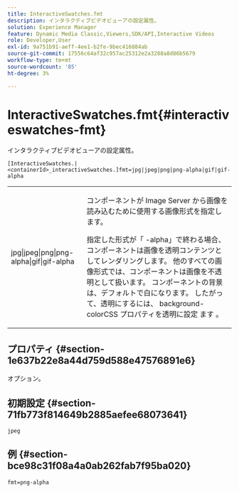 ```yaml
---
title: InteractiveSwatches.fmt
description: インタラクティブビデオビューアの設定属性。
solution: Experience Manager
feature: Dynamic Media Classic,Viewers,SDK/API,Interactive Videos
role: Developer,User
exl-id: 9a751b91-aeff-4ee1-b2fe-9bec416884ab
source-git-commit: 17556c64af32c957ac25312e2a3288a8d86b5679
workflow-type: tm+mt
source-wordcount: '85'
ht-degree: 3%

---
```


# InteractiveSwatches.fmt{#interactiveswatches-fmt}

インタラクティブビデオビューアの設定属性。

`[InteractiveSwatches.|<containerId>_interactiveSwatches.]fmt=jpg|jpeg|png|png-alpha|gif|gif-alpha`

<table id="table_441553CD34C94A58A9D7CBF772DEDDB6"> 
 <tbody> 
  <tr> 
   <td colname="col1"> <p> <span class="codeph"> jpg|jpeg|png|png-alpha|gif|gif-alpha</span> </p> </td> 
   <td colname="col2"> <p> コンポーネントが Image Server から画像を読み込むために使用する画像形式を指定します。 </p> <p>指定した形式が「<span class="codeph"> -alpha</span>」で終わる場合、コンポーネントは画像を透明コンテンツとしてレンダリングします。 他のすべての画像形式では、コンポーネントは画像を不透明として扱います。 コンポーネントの背景は、デフォルトで白になります。 したがって、透明にするには、<span class="codeph"> background-color</span>CSS プロパティを透明に設定 <span class="codeph"> ます </span>。 </p> </td> 
  </tr> 
 </tbody> 
</table>

## プロパティ {#section-1e637b22e8a44d759d588e47576891e6}

オプション。

## 初期設定 {#section-71fb773f814649b2885aefee68073641}

`jpeg`

## 例 {#section-bce98c31f08a4a0ab262fab7f95ba020}

```
fmt=png-alpha
```
